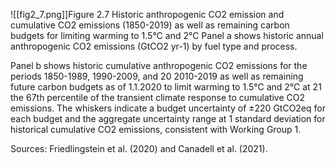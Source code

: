 ![[fig2_7.png]]Figure 2.7 Historic anthropogenic CO2 emission and cumulative CO2 emissions (1850-2019) as well as remaining carbon budgets for limiting warming to 1.5°C and 2°C 
Panel a shows historic annual anthropogenic CO2 emissions (GtCO2 yr-1) by fuel type and process.

Panel b shows historic cumulative anthropogenic CO2 emissions for the periods 1850-1989, 1990-2009, and 20 2010-2019 as well as remaining future carbon budgets as of 1.1.2020 to limit warming to 1.5°C and 2°C at 21 the 67th percentile of the transient climate response to cumulative CO2 emissions. The whiskers indicate a budget uncertainty of ±220 GtCO2eq for each budget and the aggregate uncertainty range at 1 standard deviation for historical cumulative CO2 emissions, consistent with Working Group 1. 

Sources: Friedlingstein et al. (2020) and Canadell et al. (2021).